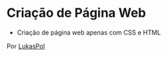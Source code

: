 # Criação de Página Web

- Criação de página web apenas com CSS e HTML


Por [LukasPol](https://github.com/LukasPol)